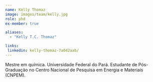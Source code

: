 ```yaml
---
name: Kelly Thomaz
image: images/team/kelly.jpg
role: phd
ex-member: true

aliases:
  - "Kelly T.C. Thomaz"

links:
 linkedin: kelly-thomaz-7a042aab/
---
```


Mestre em química. Universidade Federal do Pará. Estudante de Pós-Graduação no Centro Nacional de Pesquisa em Energia e Materiais (CNPEM).
